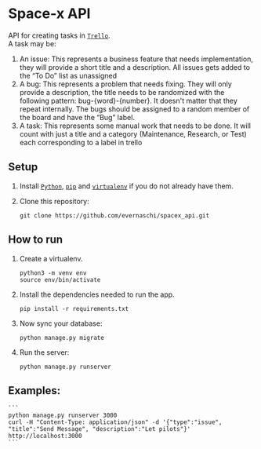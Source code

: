 
# Space-x API

API for creating tasks in [`Trello`][trello].  
A task may be:
1. An issue: This represents a business feature that needs implementation, they will provide a short title
and a description. All issues gets added to the “To Do” list as unassigned
1. A bug: This represents a problem that needs fixing. They will only provide a description, the title needs
to be randomized with the following pattern: bug-{word}-{number}. It doesn't matter that they repeat
internally. The bugs should be assigned to a random member of the board and have the “Bug” label.
1. A task: This represents some manual work that needs to be done. It will count with just a title and a
category (Maintenance, Research, or Test) each corresponding to a label in trello

## Setup

1. Install [`Python`][python_setup], [`pip`][pip_setup] and [`virtualenv`][venv_setup] if you do not already have them.

1. Clone this repository:

    ```
    git clone https://github.com/evernaschi/spacex_api.git
    ```

## How to run

1. Create a virtualenv.

    ```
    python3 -m venv env
    source env/bin/activate
    ```

1. Install the dependencies needed to run the app.

    ```
    pip install -r requirements.txt
    ```

1. Now sync your database:

    ```
    python manage.py migrate
    ```
 
1. Run the server:

    ```
    python manage.py runserver
    ```

## Examples:

    ```
    python manage.py runserver 3000
    curl -H "Content-Type: application/json" -d '{"type":"issue", "title":"Send Message", "description":"Let pilots"}' http://localhost:3000 
    ```

[trello]: https://trello.com/
[python_setup]: https://www.python.org/downloads/
[pip_setup]: https://pypi.org/project/pip/
[venv_setup]: https://pypi.org/project/virtualenv/
